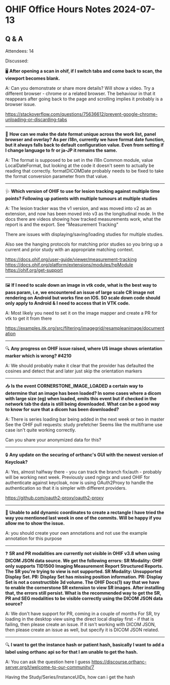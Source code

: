 # OHIF Office Hours Notes 2024-07-13

## Q & A

Attendees: 14

Discussed:


🖥️ **After opening a scan in ohif, if I switch tabs and come back to scan, the viewport becomes blank.**

A: Can you demonstrate or share more details? Will show a video. Try a different browser - chrome or a related browser. The behaviour in that it reappears after going back to the page and scrolling implies it probably is a browser issue.

https://stackoverflow.com/questions/75636612/prevent-google-chrome-unloading-or-discarding-tabs 

---

📅 **How can we make the date format unique across the work list, panel browser and overlay? As per i18n, currently we have format date function, but it always falls back to default configuration value. Even from setting if I change language to fr or ja-JP it remains the same.**

A: The format is supposed to be set in the i18n Common module, value LocalDateFormat, but looking at the code it doesn't seem to actually be reading that correctly. formatDICOMDate probably needs to be fixed to take the format conversion parameter from that value.

---

🩺 **Which version of OHIF to use for lesion tracking against multiple time points? Following up patients with multiple tumours at multiple studies**

A: The lesion tracker was the v1 version, and was moved into v2 as an extension, and now has been moved into v3 as the longitudinal mode. In the docs there are videos showing how tracked measurements work, what the report is and the export. See "Measurement Tracking"

There are issues with displaying/saving/loading studies for multiple studies.

Also see the hanging protocols for matching prior studies so you bring up a current and prior study with an appropriate matching context.

https://docs.ohif.org/user-guide/viewer/measurement-tracking
https://docs.ohif.org/platform/extensions/modules/hpModule
https://ohif.org/get-support

---

🖼️ **If I need to scale down an image in vtk code, what is the best way to pass param, i.e, we encountered an issue of large scale CR image not rendering on Android but works fine on IOS. SO scale down code should only apply to Android & I need to access that in VTK code.**

A: Most likely you need to set it on the image mapper and create a PR for vtk to get it from there

https://examples.itk.org/src/filtering/imagegrid/resampleanimage/documentation

---

🔍 **Any progress on OHIF issue raised, where US image shows orientation marker which is wrong? #4210**

A: We should probably make it clear that the provider has defaulted the cosines and detect that and later just skip the orientation markers

---

📥 **Is the event CORNERSTONE_IMAGE_LOADED a certain way to determine that an image has been loaded? In some cases where a dicom with large size (eg) when loaded, emits this event but if checked in the network tab the data is still being downloaded. What can be a good way to know for sure that a dicom has been downloaded?**

A: There is series loading bar being added in the next week or two in master
See the OHIF pull requests: study prefetcher
Seems like the multiframe use case isn't quite working correctly.

Can you share your anonymized data for this?

---

🔒 **Any update on the securing of orthanc's GUI with the newest version of Keycloak?**

A: Yes, almost halfway there - you can track the branch fix/auth - probably will be working next week. Previously used ngingx and used OHIF for authenticate against keycloak, now is using OAuth2Proxy to handle the authentication so that it is simpler with different providers.

https://github.com/oauth2-proxy/oauth2-proxy

---

🔲 **Unable to add dynamic coordinates to create a rectangle I have tried the way you mentioned last week in one of the commits. Will be happy if you allow me to show the issue.**

A: you should create your own annotations and not use the example annotation for this purpose 

---

❓ **SR and PR modalities are currently not visible in OHIF v3.8 when using DICOM JSON data source. We get the following errors: SR Modality: OHIF only supports TID1500 Imaging Measurement Report Structured Reports. The SR you're trying to view is not supported. SR Modality: Unsupported Display Set. PR: Display Set has missing position information. PR: Display Set is not a constructible 3d volume. The OHIF Docs(1) say that we have to enable the cornerstone SR extension to view SR images. After installing that, the errors still persist. What is the recommended way to get the SR, PR and SEG modalities to be visible correctly using the DICOM JSON data source?**

A: We don't have support for PR, coming in a couple of months
For SR, try loading in the desktop view using the direct local display first - if that is failing, then please create an issue. If it isn't working with DICOM JSON, then please create an issue as well, but specify it is DICOM JSON related.

---

🔍 **I want to get the instance hash or patient hash, basically I want to add a label using orthanc api so for that I am unable to get the hash.**

A: You can ask the question here I guess
https://discourse.orthanc-server.org/t/welcome-to-our-community/7

Having the Study/Series/InstanceUIDs, how can i get the hash
